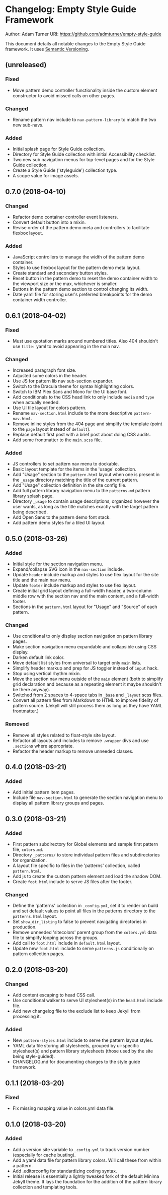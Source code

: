 # Changelog: Empty Style Guide Framework

Author: Adam Turner
URI: https://github.com/admturner/empty-style-guide

This document details all notable changes to the Empty Style Guide framework. It uses [Semantic Versioning](http://semver.org/).

<!--
## Major.MinorAddorDeprec.Bugfix (YYYY-MM-DD)

### Todo (for upcoming changes)
### Security (in case of fixed vulnerabilities)
### Fixed (for any bug fixes)
### Changed (for changes in existing functionality)
### Added (for new features)
### Deprecated (for once-stable features removed in upcoming releases)
### Removed (for deprecated features removed in this release)
-->

## (unreleased)

### Fixed

- Move pattern demo controller functionality inside the custom element constructor to avoid missed calls on other pages.

### Changed

- Rename pattern nav include to `nav-pattern-library` to match the two new sub-navs.

### Added

- Initial splash page for Style Guide collection.
- Directory for Style Guide collection with initial Accessibility checklist.
- Two new sub navigation menus for top-level pages and for the Style Guide collection.
- Create a Style Guide ('styleguide') collection type.
- A scope value for image assets.

## 0.7.0 (2018-04-10)

### Changed

- Refactor demo container controller event listeners.
- Convert default button into a mixin.
- Revise order of the pattern demo meta and controllers to facilitate flexbox layout.

### Added

- JavaScript controllers to manage the width of the pattern demo container.
- Styles to use flexbox layout for the pattern demo meta layout.
- Create standard and secondary button styles.
- Reset button in the pattern demo to reset the demo container width to the viewport size or the max, whichever is smaller.
- Buttons in the pattern demo section to control changing its width.
- Date yaml file for storing user's preferred breakpoints for the demo container width controller.

## 0.6.1 (2018-04-02)

### Fixed

- Must use quotation marks around numbered titles. Also 404 shouldn't use `title:` yaml to avoid appearing in the main nav.

### Changed

- Increased paragraph font size.
- Adjusted some colors in the header.
- Use JS for pattern lib nav sub-section expander.
- Switch to the Dracula theme for syntax highlighting colors.
- Switch to IBM Plex Sans and Mono for the UI base font.
- Add conditionals to the CSS head link to only include `media` and `type` when actually needed.
- Use UI tile layout for colors pattern.
- Rename `nav-section.html` include to the more descriptive `pattern-nav.html`.
- Remove inline styles from the 404 page and simplify the template (point to the `page` layout instead of `default`).
- Replace default first post with a brief post about doing CSS audits.
- Add some frontmatter to the `main.scss` file.

### Added

- JS controllers to set pattern nav menu to dockable.
- Basic layout template for the items in the 'usage' collection.
- Add "Usage" section to the `pattern.html` layout when one is present in the `_usage` directory matching the title of the current pattern.
- Add "Usage" collection definition in the site config file.
- Add full pattern library navigation menu to the `patterns.md` pattern library splash page.
- Directory `_usage` to contain usage descriptions, organized however the user wants, as long as the title matches exactly with the target pattern being described.
- Add Open Sans to the pattern demo font stack.
- Add pattern demo styles for a tiled UI layout.

## 0.5.0 (2018-03-26)

### Added

- Initial style for the section navigation menu.
- Expand/collapse SVG icon in the `nav-section` include.
- Update `header` include markup and styles to use flex layout for the site title and the main nav menu.
- Update `footer` include markup and styles to use flex layout.
- Create initial grid layout defining a full-width header, a two-column middle row with the section nav and the main content, and a full-width footer.
- Sections in the `pattern.html` layout for "Usage" and "Source" of each pattern.

### Changed

- Use conditional to only display section navigation on pattern library pages.
- Make section navigation menu expandable and collapsible using CSS display.
- Darken default link color.
- Move default list styles from universal to target only `main` lists.
- Simplify header markup and prep for JS toggler instead of `input` hack.
- Stop using vertical rhythm mixin.
- Move the section nav menu outside of the `main` element (both to simplify grid declaration and because as a repeating element it maybe shouldn't be there anyway).
- Switched from 2 spaces to 4-space tabs in `_base` and `_layout` scss files.
- Convert all pattern files from Markdown to HTML to improve fidelity of pattern source. (Jekyll will still process them as long as they have YAML frontmatter.)

### Removed

- Remove all styles related to float-style site layout.
- Refactor all layouts and includes to remove `.wrapper` divs and use `.section`s where appropriate.
- Refactor the header markup to remove unneeded classes.

## 0.4.0 (2018-03-21)

### Added

- Add initial pattern item pages.
- Include file `nav-section.html` to generate the section navigation menu to display all pattern library groups and pages.

## 0.3.0 (2018-03-21)

### Added

- First pattern subdirectory for Global elements and sample first pattern file, `colors.md`.
- Directory `_patterns/` to store individual pattern files and subdirectories for organization.
- A layout file specific to files in the 'patterns' collection, called `pattern.html`.
- Add js to create the custom pattern element and load the shadow DOM.
- Create `foot.html` include to serve JS files after the footer.

### Changed

- Define the 'patterns' collection in `_config.yml`, set it to render on build and set default values to point all files in the patterns directory to the `patterns.html` layout.
- Set `show_dir_listing` to false to prevent navigating directories in production.
- Remove unneeded 'sitecolors' parent group from the `colors.yml` data file to simplify looping across the groups.
- Add call to `foot.html` include in `default.html` layout.
- Update new `foot.html` include to serve `patterns.js` conditionally on pattern collection pages.

## 0.2.0 (2018-03-20)

### Changed

- Add content escaping to head CSS call.
- Use conditional walker to serve UI stylesheet(s) in the `head.html` include file.
- Add new changelog file to the exclude list to keep Jekyll from processing it.

### Added

- New `pattern-styles.html` include to serve the pattern layout styles.
- YAML data file storing all stylesheets, grouped by ui-specific stylesheet(s) and pattern library stylesheets (those used by the site being style-guided).
- CHANGELOG.md for documenting changes to the style guide framework.

## 0.1.1 (2018-03-20)

### Fixed

- Fix missing mapping value in colors.yml data file.

## 0.1.0 (2018-03-20)

### Added

- Add a version site variable to `_config.yml` to track version number (especially for cache busting).
- Add a yaml data file for pattern library colors. Will call these from within a pattern.
- Add .editorconfig for standardizing coding syntax.
- Initial release is essentially a lightly tweaked fork of the default Minima Jekyll theme. It lays the foundation for the addition of the pattern library collection and templating tools.
